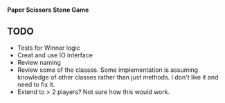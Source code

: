 #### Paper Scissors Stone Game

## TODO

* Tests for Winner logic
* Creat and use IO interface
* Review naming
* Review some of the classes. Some implementation is assuming knowledge of other classes rather than just methods. I don't like it and need to fix it.
* Extend to > 2 players? Not sure how this would work. 
